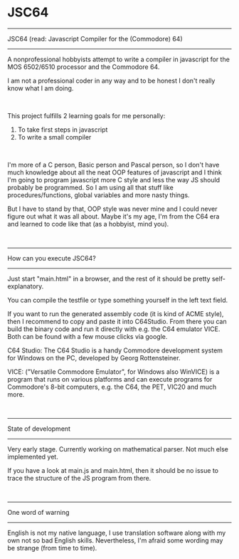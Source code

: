 # JSC64

********************************************************
JSC64 (read: Javascript Compiler for the (Commodore) 64)
********************************************************

A nonprofessional hobbyists attempt to write a compiler in javascript for the MOS 6502/6510 processor and the Commodore 64.

I am not a professional coder in any way and to be honest I don't really know what I am doing.

<br />

This project fulfills 2 learning goals for me personally:
  1) To take first steps in javascript
  2) To write a small compiler

<br />

I'm more of a C person, Basic person and Pascal person, so I don't have much knowledge about all the neat OOP features of javascript and I think I'm going to program javascript more C style and less the way JS should probably be programmed. So I am using all that stuff like procedures/functions, global variables and more nasty things.

But I have to stand by that, OOP style was never mine and I could never figure out what it was all about. Maybe it's my age, I'm from the C64 era and learned to code like that (as a hobbyist, mind you).

<br />
  
**************************
How can you execute JSC64?
**************************

Just start "main.html" in a browser, and the rest of it should be pretty self-explanatory.

You can compile the testfile or type something yourself in the left text field.

If you want to run the generated assembly code (it is kind of ACME style), then I recommend to copy and paste it into C64Studio. From there you can build the binary code and run it directly with e.g. the C64 emulator VICE. Both can be found with a few mouse clicks via google.

C64 Studio: The C64 Studio is a handy Commodore development system for Windows on the PC, developed by Georg Rottensteiner.

VICE: ("Versatile Commodore Emulator", for Windows also WinVICE) is a program that runs on various platforms and can execute programs for Commodore's 8-bit computers, e.g. the C64, the PET, VIC20 and much more.

<br />
  
********************
State of development
********************

Very early stage. Currently working on mathematical parser. Not much else implemented yet.

If you have a look at main.js and main.html, then it should be no issue to trace the structure of the JS program from there.

<br />
 
*******************
One word of warning
*******************

English is not my native language, I use translation software along with my own not so bad English skills. Nevertheless, I'm afraid some wording may be strange (from time to time).

